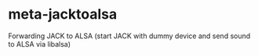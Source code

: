 meta-jacktoalsa
===============

Forwarding JACK to ALSA (start JACK with dummy device and send sound to ALSA via libalsa)
